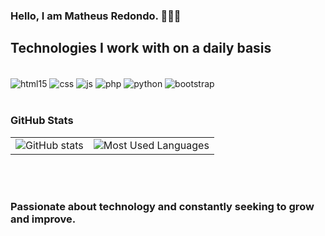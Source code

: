 ### Hello, I am Matheus Redondo. 🙋‍♂️😁

## Technologies I work with on a daily basis

<div style="display: inline_block"><br/>
    <img align="center" alt="html15" src="https://img.shields.io/badge/HTML5-E34F26?style=for-the-badge&logo=html5&logoColor=white">
    <img align="center" alt="css" src="https://img.shields.io/badge/CSS3-1572B6?style=for-the-badge&logo=css3&logoColor=white">
    <img align="center" alt="js" src="https://img.shields.io/badge/JavaScript-F7DF1E?style=for-the-badge&logo=javascript&logoColor=black">
    <img align="center" alt="php" src="https://img.shields.io/badge/PHP-777BB4?style=for-the-badge&logo=php&logoColor=white">
    <img align="center" alt="python" src=https://img.shields.io/badge/Python-3776AB?style=for-the-badge&logo=python&logoColor=white>
     <img align="center" alt="bootstrap" src=https://img.shields.io/badge/Bootstrap-563D7C?style=for-the-badge&logo=bootstrap&logoColor=white>
</div><br/>

###  GitHub Stats 

<table>
  <tr>
    <td>
      <img src="https://github-readme-stats.vercel.app/api?username=devMathes&hide_title=true&show_icons=true&include_all_commits=false&count_private=true&line_height=25&hide=issues&bg_color=000000&title_color=FF00F6&text_color=FFFFFF&border_radius=3&border_color=36123c&icon_color=FF00F6&theme=jolly" alt="GitHub stats">
    </td>
    <td>
      <img src="https://github-readme-stats.vercel.app/api/top-langs/?username=devMathes&line_height=10&card_width=290&layout=compact&count_private=true&langs_count=4&show_icons=true&title_color=FF00F6&hide=html,scss,less&bg_color=000000&text_color=8B8B8B&border_radius=3&border_color=561760" alt="Most Used Languages">
    </td>
  </tr>
</table>


    
</picture>
<br><br>
<h3>Passionate about technology and constantly seeking to grow and improve.</h3>
